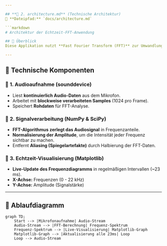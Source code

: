 ```yaml
---

## **📄 2. architecture.md** (Technische Architektur)
📌 **Dateipfad:** `docs/architecture.md`  

```markdown
# Architektur der Echtzeit-FFT-Anwendung

## 📌 Überblick
Diese Applikation nutzt **Fast Fourier Transform (FFT)** zur Umwandlung von **Mikrofon-Audio** in ein Echtzeit-Frequenzspektrum. Die Frequenzen werden analysiert und mit **Matplotlib** visualisiert.

---
```


## 📂 **Technische Komponenten**
### 🔹 **1. Audioaufnahme (sounddevice)**
- Liest **kontinuierlich Audio-Daten** aus dem Mikrofon.
- Arbeitet mit **blockweise verarbeiteten Samples** (1024 pro Frame).
- Speichert **Rohdaten** für FFT-Analyse.

### 🔹 **2. Signalverarbeitung (NumPy & SciPy)**
- **FFT-Algorithmus zerlegt das Audiosignal** in Frequenzanteile.
- **Normalisierung der Amplitude**, um die Intensität jeder Frequenz sichtbar zu machen.
- Entfernt **Aliasing (Spiegelartefakte)** durch Halbierung der FFT-Daten.

### 🔹 **3. Echtzeit-Visualisierung (Matplotlib)**
- **Live-Update des Frequenzdiagramms** in regelmäßigen Intervallen (~23 ms).
- **X-Achse:** Frequenzen (0 - 22 kHz)
- **Y-Achse:** Amplitude (Signalstärke)

---

## 🔄 **Ablaufdiagramm**
```mermaid
graph TD;
    Start --> |Mikrofonaufnahme| Audio-Stream
    Audio-Stream --> |FFT-Berechnung| Frequenz-Spektrum
    Frequenz-Spektrum --> |Live-Visualisierung| Matplotlib-Graph
    Matplotlib-Graph --> |Aktualisierung alle 23ms| Loop
    Loop --> Audio-Stream